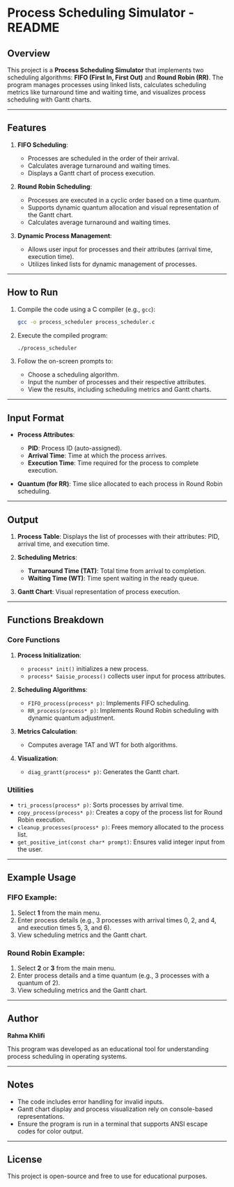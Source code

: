 # Process Scheduling Simulator - README

## Overview

This project is a **Process Scheduling Simulator** that implements two scheduling algorithms: **FIFO (First In, First Out)** and **Round Robin (RR)**. The program manages processes using linked lists, calculates scheduling metrics like turnaround time and waiting time, and visualizes process scheduling with Gantt charts.

---

## Features

1. **FIFO Scheduling**:
   - Processes are scheduled in the order of their arrival.
   - Calculates average turnaround and waiting times.
   - Displays a Gantt chart of process execution.

2. **Round Robin Scheduling**:
   - Processes are executed in a cyclic order based on a time quantum.
   - Supports dynamic quantum allocation and visual representation of the Gantt chart.
   - Calculates average turnaround and waiting times.

3. **Dynamic Process Management**:
   - Allows user input for processes and their attributes (arrival time, execution time).
   - Utilizes linked lists for dynamic management of processes.

---

## How to Run

1. Compile the code using a C compiler (e.g., `gcc`):
   ```bash
   gcc -o process_scheduler process_scheduler.c
   ```

2. Execute the compiled program:
   ```bash
   ./process_scheduler
   ```

3. Follow the on-screen prompts to:
   - Choose a scheduling algorithm.
   - Input the number of processes and their respective attributes.
   - View the results, including scheduling metrics and Gantt charts.

---

## Input Format

- **Process Attributes**:
  - **PID**: Process ID (auto-assigned).
  - **Arrival Time**: Time at which the process arrives.
  - **Execution Time**: Time required for the process to complete execution.

- **Quantum (for RR)**: Time slice allocated to each process in Round Robin scheduling.

---

## Output

1. **Process Table**:
   Displays the list of processes with their attributes: PID, arrival time, and execution time.

2. **Scheduling Metrics**:
   - **Turnaround Time (TAT)**: Total time from arrival to completion.
   - **Waiting Time (WT)**: Time spent waiting in the ready queue.

3. **Gantt Chart**:
   Visual representation of process execution.

---

## Functions Breakdown

### Core Functions
1. **Process Initialization**:
   - `process* init()` initializes a new process.
   - `process* Saisie_process()` collects user input for process attributes.

2. **Scheduling Algorithms**:
   - `FIFO_process(process* p)`: Implements FIFO scheduling.
   - `RR_process(process* p)`: Implements Round Robin scheduling with dynamic quantum adjustment.

3. **Metrics Calculation**:
   - Computes average TAT and WT for both algorithms.

4. **Visualization**:
   - `diag_grantt(process* p)`: Generates the Gantt chart.

### Utilities
- `tri_process(process* p)`: Sorts processes by arrival time.
- `copy_process(process* p)`: Creates a copy of the process list for Round Robin execution.
- `cleanup_processes(process* p)`: Frees memory allocated to the process list.
- `get_positive_int(const char* prompt)`: Ensures valid integer input from the user.

---

## Example Usage

### FIFO Example:
1. Select **1** from the main menu.
2. Enter process details (e.g., 3 processes with arrival times 0, 2, and 4, and execution times 5, 3, and 6).
3. View scheduling metrics and the Gantt chart.

### Round Robin Example:
1. Select **2** or **3** from the main menu.
2. Enter process details and a time quantum (e.g., 3 processes with a quantum of 2).
3. View scheduling metrics and the Gantt chart.

---

## Author

**Rahma Khlifi**

This program was developed as an educational tool for understanding process scheduling in operating systems.

---

## Notes

- The code includes error handling for invalid inputs.
- Gantt chart display and process visualization rely on console-based representations.
- Ensure the program is run in a terminal that supports ANSI escape codes for color output. 

---

## License

This project is open-source and free to use for educational purposes.